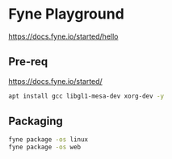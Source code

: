# Fyne Playground

<https://docs.fyne.io/started/hello>

## Pre-req
<https://docs.fyne.io/started/>
```bash
apt install gcc libgl1-mesa-dev xorg-dev -y
```

## Packaging

```bash
fyne package -os linux
fyne package -os web
```
